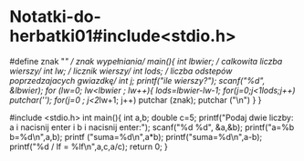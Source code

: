 # Notatki-do-herbatki01#include<stdio.h>
#define znak "*"        / *znak wypełniania*/
main(){
	int lbwier;     / *calkowita liczba wierszy*/
	int lw;         / *licznik wierszy*/
	int lods;       / *liczba odstepów poprzedzajacych gwiazdkę*/
	int j;
	printf("ile wierszy?");
	scanf("%d", &lbwier);
	for (lw=0; lw<lbwier ; lw++){
		lods=lbwier-lw-1;
		for(j=0;j<1lods;j++) putchar('');
		for(j=0 ; j<2*lw+1; j++) putchar (znak);
		putchar ("\n")
	}
}

#include <stdio.h>
int main(){
	int a,b; double c=5;
printf("Podaj dwie liczby: a i nacisnij enter i b i nacisnij 
enter:");
	scanf("%d %d", &a,&b);
printf("a=%b b=%d\n",a,b);
printf ("suma=%d\n",a*b);
printf("suma=%d\n",a-b);
printf("%d / lf = %lf\n",a,c,a/c);
return 0; 
}
